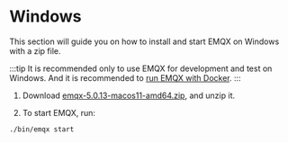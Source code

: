 # Windows

This section will guide you on how to install and start EMQX on Windows with a zip file.

:::tip
It is recommended only to use EMQX for development and test on Windows. And it is recommended to [run EMQX with Docker](./install-docker.md).
:::

1. Download [emqx-5.0.13-macos11-amd64.zip](https://www.emqx.com/downloads/broker/v5.0.13/emqx-5.0.13-macos11-amd64.zip), and unzip it.

2. To start EMQX, run:

```shell
./bin/emqx start
```
